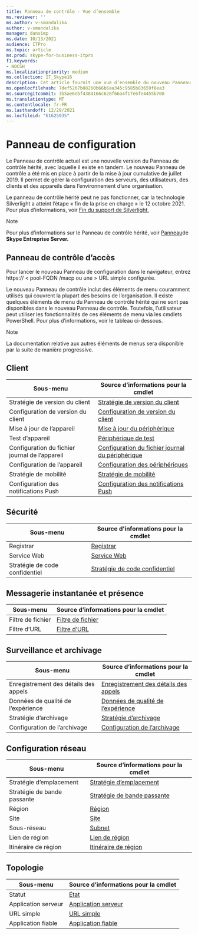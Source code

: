 ```yaml
---
title: Panneau de contrôle - Vue d’ensemble
ms.reviewer: ''
ms.author: v-smandalika
author: v-smandalika
manager: dansimp
ms.date: 10/13/2021
audience: ITPro
ms.topic: article
ms.prod: skype-for-business-itpro
f1.keywords:
- NOCSH
ms.localizationpriority: medium
ms.collection: IT_Skype16
description: Cet article fournit une vue d’ensemble du nouveau Panneau de contrôle.
ms.openlocfilehash: 7def5267b88260b66b6aa345c9585b83659f6ea3
ms.sourcegitcommit: 3b5ae6ebf4384166c628f66a4f17e6fe4455b708
ms.translationtype: MT
ms.contentlocale: fr-FR
ms.lasthandoff: 12/29/2021
ms.locfileid: "61625935"
---
```

# <a name="control-panel"></a>Panneau de configuration

Le Panneau de contrôle actuel est une nouvelle version du Panneau de contrôle hérité, avec laquelle il existe en tandem. Le nouveau Panneau de contrôle a été mis en place à partir de la mise à jour cumulative de juillet 2019. Il permet de gérer la configuration des serveurs, des utilisateurs, des clients et des appareils dans l’environnement d’une organisation.

Le panneau de contrôle hérité peut ne pas fonctionner, car la technologie Silverlight a atteint l’étape « fin de la prise en charge » le 12 octobre 2021. Pour plus d’informations, voir [Fin du support de Silverlight.](https://support.microsoft.com/windows/silverlight-end-of-support-0a3be3c7-bead-e203-2dfd-74f0a64f1788)

> [!NOTE]
> Pour plus d’informations sur le Panneau de contrôle hérité, voir [Panneau](../SfbServer/management-tools/install-and-open-administrative-tools.md)de **Skype Entreprise Server.**

## <a name="access-control-panel"></a>Panneau de contrôle d’accès

Pour lancer le nouveau Panneau de configuration dans le navigateur, entrez https:// &lt; pool-FQDN /macp ou une &gt; URL simple configurée.

Le nouveau Panneau de contrôle inclut des éléments de menu couramment utilisés qui couvrent la plupart des besoins de l’organisation. Il existe quelques éléments de menu du Panneau de contrôle hérité qui ne sont pas disponibles dans le nouveau Panneau de contrôle. Toutefois, l’utilisateur peut utiliser les fonctionnalités de ces éléments de menu via les cmdlets PowerShell. Pour plus d’informations, voir le tableau ci-dessous.

> [!NOTE]
> La documentation relative aux autres éléments de menus sera disponible par la suite de manière progressive.

## <a name="client"></a>Client

|Sous-menu  |Source d’informations pour la cmdlet  |
|---------|---------|
|Stratégie de version du client         |    [Stratégie de version du client](use-powershell-client-menu.md#client-version-policy)     |
|Configuration de version du client      |  [Configuration de version du client](use-powershell-client-menu.md#client-version-configuration)       |
|Mise à jour de l’appareil    | [Mise à jour du périphérique](use-powershell-client-menu.md#device-update)        |
|Test d’appareil     | [Périphérique de test](use-powershell-client-menu.md#test-device)        |
|Configuration du fichier journal de l’appareil         |    [Configuration du fichier journal du périphérique](use-powershell-client-menu.md#device-log-configuration)     |
|Configuration de l’appareil         |    [Configuration des périphériques](use-powershell-client-menu.md#device-configuration)     |
|Stratégie de mobilité         |    [Stratégie de mobilité](use-powershell-client-menu.md#mobility-policy)     |
|Configuration des notifications Push         |    [Configuration des notifications Push](use-powershell-client-menu.md#push-notification-configuration)     |

## <a name="security"></a>Sécurité

|Sous-menu  |Source d’informations pour la cmdlet  |
|---------|---------|
|Registrar         |    [Registrar](use-powershell-security-menu.md#registrar)     |
|Service Web      |  [Service Web](use-powershell-security-menu.md#web-service)       |
|Stratégie de code confidentiel    | [Stratégie de code confidentiel](use-powershell-security-menu.md#pin-policy)        |

## <a name="im-and-presence"></a>Messagerie instantanée et présence

|Sous-menu  |Source d’informations pour la cmdlet  |
|---------|---------|
|Filtre de fichier         |    [Filtre de fichier](use-powershell-im-and-presence-menu.md#file-filter)     |
|Filtre d’URL      |  [Filtre d’URL](use-powershell-im-and-presence-menu.md#url-filter)       |

## <a name="monitoring-and-archiving"></a>Surveillance et archivage

|Sous-menu  |Source d’informations pour la cmdlet  |
|---------|---------|
|Enregistrement des détails des appels       |    [Enregistrement des détails des appels](use-powershell-monitoring-and-archiving-menu.md#call-detail-recording)     |
|Données de qualité de l’expérience      |  [Données de qualité de l’expérience](use-powershell-monitoring-and-archiving-menu.md#quality-of-experience-data)       |
|Stratégie d’archivage       |    [Stratégie d’archivage](use-powershell-monitoring-and-archiving-menu.md#archiving-policy)     |
|Configuration de l’archivage      |  [Configuration de l’archivage](use-powershell-monitoring-and-archiving-menu.md#archiving-configuration)       |

## <a name="network-configuration"></a>Configuration réseau

|Sous-menu  |Source d’informations pour la cmdlet  |
|---------|---------|
|Stratégie d’emplacement       |    [Stratégie d’emplacement](use-powershell-network-configuration-menu.md#location-policy)     |
|Stratégie de bande passante      |  [Stratégie de bande passante](use-powershell-network-configuration-menu.md#bandwidth-policy)       |
|Région       |    [Région](use-powershell-network-configuration-menu.md#region)     |
|Site      |  [Site](use-powershell-network-configuration-menu.md#site)       |
|Sous-réseau      |  [Subnet](use-powershell-network-configuration-menu.md#subnet)       |
|Lien de région       |    [Lien de région](use-powershell-network-configuration-menu.md#region-link)     |
|Itinéraire de région      |  [Itinéraire de région](use-powershell-network-configuration-menu.md#region-route)       |

## <a name="topology"></a>Topologie

|Sous-menu  |Source d’informations pour la cmdlet  |
|---------|---------|
|Statut       |    [État](use-powershell-topology-menu.md#status)     |
|Application serveur      |  [Application serveur](use-powershell-topology-menu.md#server-application)       |
|URL simple       |    [URL simple](use-powershell-topology-menu.md#simple-url)     |
|Application fiable       |    [Application fiable](use-powershell-topology-menu.md#trusted-application)     |
